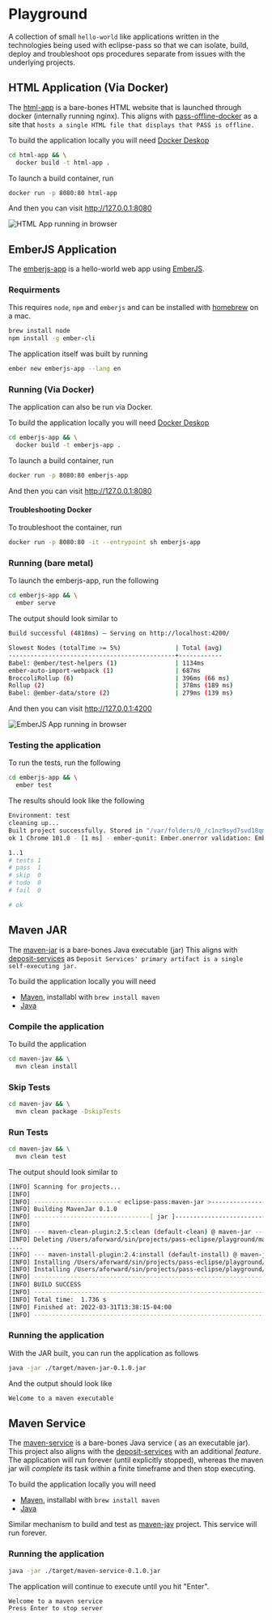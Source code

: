 # Playground

A collection of small `hello-world` like applications written
in the technologies being used with eclipse-pass so that we can
isolate, build, deploy and troubleshoot ops procedures separate
from issues with the underlying projects.

## HTML Application (Via Docker)

The [html-app](https://github.com/eclipse-pass/playground/tree/main/html-app) is a bare-bones HTML website
that is launched through docker (internally running nginx).
This aligns with [pass-offline-docker](https://github.com/OA-PASS/pass-offline-docker)
as a site that `hosts a single HTML file that displays that PASS is offline.`

To build the application locally you will need [Docker Deskop](https://www.docker.com/products/developer-tools/)

```bash
cd html-app && \
  docker build -t html-app .
```

To launch a build container, run

```bash
docker run -p 8080:80 html-app
```

And then you can visit http://127.0.0.1:8080

![HTML App running in browser](../assets/html_app_nginx.png)

## EmberJS Application

The [emberjs-app](https://github.com/eclipse-pass/playground/tree/main/emberjs-app)
is a hello-world web app using [EmberJS](https://emberjs.com/).

### Requirments

This requires `node`, `npm` and `emberjs` and can be installed with [homebrew](https://brew.sh) on a mac.

```bash
brew install node
npm install -g ember-cli
```

The application itself was built by running

```bash
ember new emberjs-app --lang en
```

### Running (Via Docker)

The application can also be run via Docker.

To build the application locally you will need [Docker Deskop](https://www.docker.com/products/developer-tools/)

```bash
cd emberjs-app && \
  docker build -t emberjs-app .
```

To launch a build container, run

```bash
docker run -p 8080:80 emberjs-app
```

And then you can visit http://127.0.0.1:8080

#### Troubleshooting Docker

To troubleshoot the container, run

```bash
docker run -p 8080:80 -it --entrypoint sh emberjs-app
```

### Running (bare metal)

To launch the emberjs-app, run the following

```bash
cd emberjs-app && \
  ember serve
````

The output should look similar to

```bash
Build successful (4818ms) – Serving on http://localhost:4200/

Slowest Nodes (totalTime >= 5%)               | Total (avg)
----------------------------------------------+------------
Babel: @ember/test-helpers (1)                | 1134ms
ember-auto-import-webpack (1)                 | 687ms
BroccoliRollup (6)                            | 396ms (66 ms)
Rollup (2)                                    | 378ms (189 ms)
Babel: @ember-data/store (2)                  | 279ms (139 ms)
```

And then you can visit http://127.0.0.1:4200

![EmberJS App running in browser](../assets/emberjs_app.png)

### Testing the application

To run the tests, run the following

```bash
cd emberjs-app && \
  ember test
```

The results should look like the following

```bash
Environment: test
cleaning up...
Built project successfully. Stored in "/var/folders/0_/c1nz9syd7svd18qms5rf1_1h0000gn/T/tests-dist-2022411-68622-1286wzc.cayu".
ok 1 Chrome 101.0 - [1 ms] - ember-qunit: Ember.onerror validation: Ember.onerror is functioning properly

1..1
# tests 1
# pass  1
# skip  0
# todo  0
# fail  0

# ok
```

## Maven JAR

The [maven-jar](https://github.com/eclipse-pass/playground/tree/main/maven-jar) is a bare-bones Java executable (jar)
This aligns with [deposit-services](https://github.com/OA-PASS/deposit-services)
as `Deposit Services' primary artifact is a single self-executing jar.`

To build the application locally you will need

* [Maven](https://maven.apache.org/install.html), installabl with `brew install maven`
* [Java](https://openjdk.java.net)

### Compile the application

To build the application

```bash
cd maven-jav && \
  mvn clean install
```

### Skip Tests

```bash
cd maven-jav && \
  mvn clean package -DskipTests
```

### Run Tests


```bash
cd maven-jav && \
  mvn clean test
```

The output should look similar to

```bash
[INFO] Scanning for projects...
[INFO]
[INFO] -----------------------< eclipse-pass:maven-jar >-----------------------
[INFO] Building MavenJar 0.1.0
[INFO] --------------------------------[ jar ]---------------------------------
[INFO]
[INFO] --- maven-clean-plugin:2.5:clean (default-clean) @ maven-jar ---
[INFO] Deleting /Users/aforward/sin/projects/pass-eclipse/playground/maven-jar/target
....
[INFO] --- maven-install-plugin:2.4:install (default-install) @ maven-jar ---
[INFO] Installing /Users/aforward/sin/projects/pass-eclipse/playground/maven-jar/target/maven-jar-0.1.0.jar to /Users/aforward/.m2/repository/eclipse-pass/maven-jar/0.1.0/maven-jar-0.1.0.jar
[INFO] Installing /Users/aforward/sin/projects/pass-eclipse/playground/maven-jar/pom.xml to /Users/aforward/.m2/repository/eclipse-pass/maven-jar/0.1.0/maven-jar-0.1.0.pom
[INFO] ------------------------------------------------------------------------
[INFO] BUILD SUCCESS
[INFO] ------------------------------------------------------------------------
[INFO] Total time:  1.736 s
[INFO] Finished at: 2022-03-31T13:38:15-04:00
[INFO] ------------------------------------------------------------------------
```

### Running the application

With the JAR built, you can run the application as follows

```bash
java -jar ./target/maven-jar-0.1.0.jar
```

And the output should look like

```bash
Welcome to a maven executable
```


## Maven Service

The [maven-service](https://github.com/eclipse-pass/playground/tree/main/maven-service) is a bare-bones Java service (
as an executable jar).  This project also aligns with the
[deposit-services](https://github.com/OA-PASS/deposit-services)
with an additional _feature_.  The application will run forever
(until explicitly stopped), whereas the maven jar will _complete_
its task within a finite timeframe and then stop executing.

To build the application locally you will need

* [Maven](https://maven.apache.org/install.html), installabl with `brew install maven`
* [Java](https://openjdk.java.net)

Similar mechanism to build and test as [maven-jav](https://github.com/eclipse-pass/playground/tree/main/maven-jav) project.  This
service will run forever.

### Running the application

```bash
java -jar ./target/maven-service-0.1.0.jar
```

The application will continue to execute until you hit "Enter".

```
Welcome to a maven service
Press Enter to stop server

```
